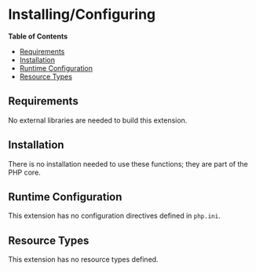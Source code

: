 Installing/Configuring
======================

**Table of Contents**

-   [Requirements](/classobj/setup.html#Requirements)
-   [Installation](/classobj/setup.html#Installation)
-   [Runtime
    Configuration](/classobj/setup.html#Runtime%20Configuration)
-   [Resource Types](/classobj/setup.html#Resource%20Types)

Requirements
------------

No external libraries are needed to build this extension.

Installation
------------

There is no installation needed to use these functions; they are part of
the PHP core.

Runtime Configuration
---------------------

This extension has no configuration directives defined in `php.ini`.

Resource Types
--------------

This extension has no resource types defined.
